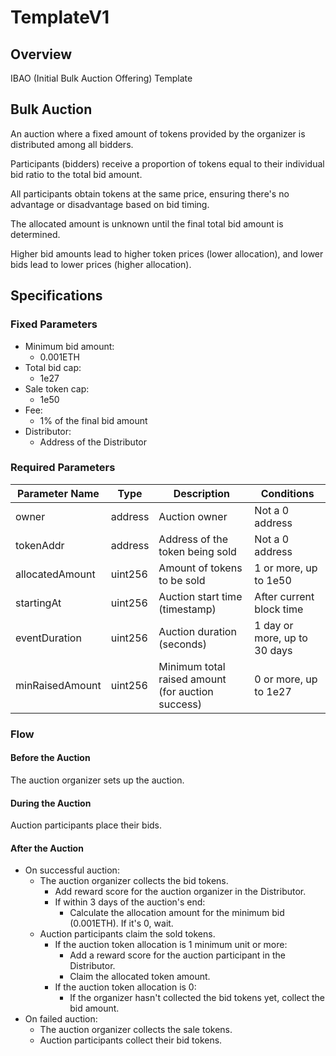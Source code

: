 # TemplateV1

## Overview

IBAO (Initial Bulk Auction Offering) Template

## Bulk Auction

An auction where a fixed amount of tokens provided by the organizer is distributed among all bidders.

Participants (bidders) receive a proportion of tokens equal to their individual bid ratio to the total bid amount.

All participants obtain tokens at the same price, ensuring there's no advantage or disadvantage based on bid timing.

The allocated amount is unknown until the final total bid amount is determined.

Higher bid amounts lead to higher token prices (lower allocation), and lower bids lead to lower prices (higher allocation).

## Specifications

### Fixed Parameters

- Minimum bid amount:
  - 0.001ETH
- Total bid cap:
  - 1e27
- Sale token cap:
  - 1e50
- Fee:
  - 1% of the final bid amount
- Distributor:
  - Address of the Distributor

### Required Parameters

| Parameter Name  | Type    | Description                         | Conditions                  |
| --------------- | ------- | ----------------------------------- | --------------------------- |
| owner           | address | Auction owner                       | Not a 0 address             |
| tokenAddr       | address | Address of the token being sold     | Not a 0 address             |
| allocatedAmount | uint256 | Amount of tokens to be sold         | 1 or more, up to 1e50       |
| startingAt      | uint256 | Auction start time (timestamp)      | After current block time    |
| eventDuration   | uint256 | Auction duration (seconds)          | 1 day or more, up to 30 days|
| minRaisedAmount | uint256 | Minimum total raised amount (for auction success) | 0 or more, up to 1e27    |

### Flow

#### Before the Auction

The auction organizer sets up the auction.

#### During the Auction

Auction participants place their bids.

#### After the Auction

- On successful auction:
  - The auction organizer collects the bid tokens.
    - Add reward score for the auction organizer in the Distributor.
    - If within 3 days of the auction's end:
      - Calculate the allocation amount for the minimum bid (0.001ETH). If it's 0, wait.
  - Auction participants claim the sold tokens.
    - If the auction token allocation is 1 minimum unit or more:
      - Add a reward score for the auction participant in the Distributor.
      - Claim the allocated token amount.
    - If the auction token allocation is 0:
      - If the organizer hasn't collected the bid tokens yet, collect the bid amount.
- On failed auction:
  - The auction organizer collects the sale tokens.
  - Auction participants collect their bid tokens.

